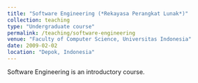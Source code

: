 ```yaml
---
title: "Software Engineering (*Rekayasa Perangkat Lunak*)"
collection: teaching
type: "Undergraduate course"
permalink: /teaching/software-engineering
venue: "Faculty of Computer Science, Universitas Indonesia"
date: 2009-02-02
location: "Depok, Indonesia"
---
```


Software Engineering is an introductory course.
